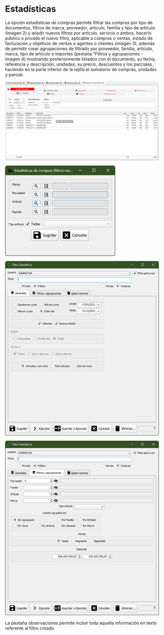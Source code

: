 # Estadísticas

La opción estadísticas de compras permite filtrar las compras por tipo de documentos, filtros de marca, proveedor, artículo, familia y tipo de artículo (imagen 2) y añadir nuevos filtros por artículo, servicio o ambos, hacerlo público o privado el nuevo filtro, aplicable a compras o ventas, estado de facturación y objetivos de ventas a agentes o clientes (imagen 3), además de permitir crear agrupaciones de filtrado por proveedor, familia, artículo, marca, tipo de artículo e importes (pestaña "Filtros y agrupaciones - Imagen 4) mostrando posteriormente listados con el documento, su fecha, referencia y descripción, unidades, su precio, descuentos y los parciales, haciendo en la parte inferior de la rejilla el sumatorio de compras, unidades y parcial:

![](<../../.gitbook/assets/imagen (72).png>)

![Imagen 2](<../../.gitbook/assets/imagen (73).png>)

![Imagen 3](<../../.gitbook/assets/imagen (74).png>)

![Imagen 4](<../../.gitbook/assets/imagen (75).png>)

La pestaña observaciones permite incluir toda aquella información en texto referente al filtro creado.
